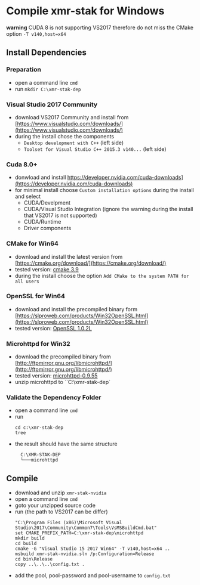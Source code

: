 # Compile **xmr-stak** for Windows

**warning** CUDA 8 is not supporting VS2017 therefore do not miss the CMake option `-T v140,host=x64`

## Install Dependencies

### Preparation

- open a command line `cmd`
- run `mkdir C:\xmr-stak-dep`

### Visual Studio 2017 Community

- download VS2017 Community and install from [https://www.visualstudio.com/downloads/](https://www.visualstudio.com/downloads/)
- during the install chose the components
  - `Desktop development with C++` (left side)
  - `Toolset for Visual Studio C++ 2015.3 v140...` (left side)

### Cuda 8.0+

- donwload and install https://developer.nvidia.com/cuda-downloads](https://developer.nvidia.com/cuda-downloads)
- for minimal install choose `Custom installation options` during the install and select
    - CUDA/Develpment
    - CUDA/Visual Studio Integration (ignore the warning during the install that VS2017 is not supported)
    - CUDA/Runtime
    - Driver components

### CMake for Win64

- download and install the latest version from [https://cmake.org/download/](https://cmake.org/download/)
- tested version: [cmake 3.9](https://cmake.org/files/v3.9/cmake-3.9.0-rc3-win64-x64.msi)
- during the install choose the option `Add CMake to the system PATH for all users`

### OpenSSL for Win64

- download and install the precompiled binary form [https://slproweb.com/products/Win32OpenSSL.html](https://slproweb.com/products/Win32OpenSSL.html)
- tested version: [OpenSSL 1.0.2L](https://slproweb.com/download/Win64OpenSSL-1_0_2L.exe)

### Microhttpd for Win32

- download the precompiled binary from [http://ftpmirror.gnu.org/libmicrohttpd/](http://ftpmirror.gnu.org/libmicrohttpd/)
- tested version: [microhttpd-0.9.55](http://mirror.reismil.ch/gnu/libmicrohttpd/libmicrohttpd-0.9.55-w32-bin.zip)
- unzip microhttpd to ``C:\xmr-stak-dep`

### Validate the Dependency Folder

- open a command line `cmd`
- run
   ```
   cd c:\xmr-stak-dep
   tree
   ```
- the result should have the same structure
  ```
    C:\XMR-STAK-DEP
    └───microhttpd
  ```

## Compile

- download and unzip `xmr-stak-nvidia`
- open a command line `cmd`
- goto your unzipped source code
- run (the path to VS2017 can be differ)
  ```
  "C:\Program Files (x86)\Microsoft Visual Studio\2017\Community\Common7\Tools\VsMSBuildCmd.bat"
  set CMAKE_PREFIX_PATH=C:\xmr-stak-dep\microhttpd
  mkdir build
  cd build
  cmake -G "Visual Studio 15 2017 Win64" -T v140,host=x64 ..
  msbuild xmr-stak-nvidia.sln /p:Configuration=Release
  cd bin\Release
  copy ..\..\..\config.txt .
  ```
- add the pool, pool-password and pool-username to `config.txt`
